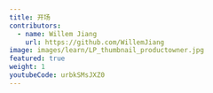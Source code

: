 ```yaml
---
title: 开场
contributors:
  - name: Willem Jiang
    url: https://github.com/WillemJiang
image: images/learn/LP_thumbnail_productowner.jpg
featured: true
weight: 1
youtubeCode: urbkSMsJXZ0
---
```


<!--- This file autogenerated from https://github.com/InnerSourceCommons/InnerSourceLearningPath/blob/master/scripts/generate_new_site_learning_path_markdown.js -->